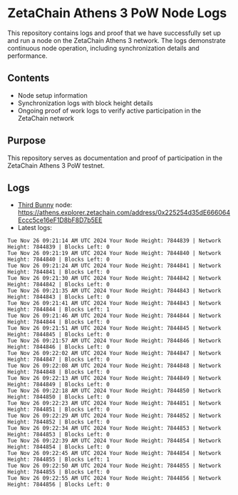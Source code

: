 # ZetaChain Athens 3 PoW Node Logs
This repository contains logs and proof that we have successfully set up and run a node on the ZetaChain Athens 3 network. The logs demonstrate continuous node operation, including synchronization details and performance.

## Contents
- Node setup information
- Synchronization logs with block height details
- Ongoing proof of work logs to verify active participation in the ZetaChain network

## Purpose
This repository serves as documentation and proof of participation in the ZetaChain Athens 3 PoW testnet.

## Logs

- [Third Bunny](https://thirdbunny.xyz/) node: https://athens.explorer.zetachain.com/address/0x225254d35dE666064Eccc5ce16eF1D8bF8D7b5EE
- Latest logs:
```
Tue Nov 26 09:21:14 AM UTC 2024 Your Node Height: 7844839 | Network Height: 7844839 | Blocks Left: 0
Tue Nov 26 09:21:19 AM UTC 2024 Your Node Height: 7844840 | Network Height: 7844840 | Blocks Left: 0
Tue Nov 26 09:21:24 AM UTC 2024 Your Node Height: 7844841 | Network Height: 7844841 | Blocks Left: 0
Tue Nov 26 09:21:30 AM UTC 2024 Your Node Height: 7844842 | Network Height: 7844842 | Blocks Left: 0
Tue Nov 26 09:21:35 AM UTC 2024 Your Node Height: 7844843 | Network Height: 7844843 | Blocks Left: 0
Tue Nov 26 09:21:41 AM UTC 2024 Your Node Height: 7844843 | Network Height: 7844844 | Blocks Left: 1
Tue Nov 26 09:21:46 AM UTC 2024 Your Node Height: 7844844 | Network Height: 7844844 | Blocks Left: 0
Tue Nov 26 09:21:51 AM UTC 2024 Your Node Height: 7844845 | Network Height: 7844845 | Blocks Left: 0
Tue Nov 26 09:21:57 AM UTC 2024 Your Node Height: 7844846 | Network Height: 7844846 | Blocks Left: 0
Tue Nov 26 09:22:02 AM UTC 2024 Your Node Height: 7844847 | Network Height: 7844847 | Blocks Left: 0
Tue Nov 26 09:22:08 AM UTC 2024 Your Node Height: 7844848 | Network Height: 7844848 | Blocks Left: 0
Tue Nov 26 09:22:13 AM UTC 2024 Your Node Height: 7844849 | Network Height: 7844849 | Blocks Left: 0
Tue Nov 26 09:22:18 AM UTC 2024 Your Node Height: 7844850 | Network Height: 7844850 | Blocks Left: 0
Tue Nov 26 09:22:23 AM UTC 2024 Your Node Height: 7844851 | Network Height: 7844851 | Blocks Left: 0
Tue Nov 26 09:22:29 AM UTC 2024 Your Node Height: 7844852 | Network Height: 7844852 | Blocks Left: 0
Tue Nov 26 09:22:34 AM UTC 2024 Your Node Height: 7844853 | Network Height: 7844853 | Blocks Left: 0
Tue Nov 26 09:22:39 AM UTC 2024 Your Node Height: 7844854 | Network Height: 7844854 | Blocks Left: 0
Tue Nov 26 09:22:45 AM UTC 2024 Your Node Height: 7844854 | Network Height: 7844855 | Blocks Left: 1
Tue Nov 26 09:22:50 AM UTC 2024 Your Node Height: 7844855 | Network Height: 7844855 | Blocks Left: 0
Tue Nov 26 09:22:55 AM UTC 2024 Your Node Height: 7844856 | Network Height: 7844856 | Blocks Left: 0
```
